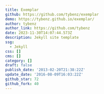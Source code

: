 ```yaml
---
title: Exemplar
github: https://github.com/tybenz/exemplar
demo: https://tybenz.github.io/exemplar/
author: tybenz
author_link: https://github.com/tybenz
date: 2023-11-30T14:07:44.573Z
description: Jekyll site template
ssg:
  - Jekyll
css: []
cms: []
category: []
draft: false
publish_date: '2013-02-20T21:38:22Z'
update_date: '2016-08-09T16:03:22Z'
github_star: 72
github_fork: 40
---
```


